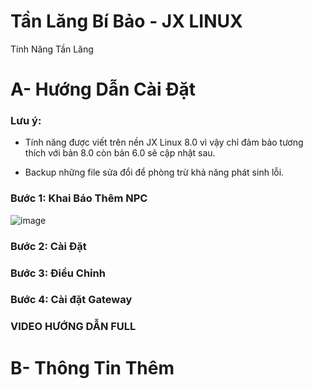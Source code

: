 # Tần Lăng Bí Bảo - JX LINUX

Tính Năng Tần Lăng

# A- Hướng Dẫn Cài Đặt
### Lưu ý:

-   Tính năng được viết trên nền JX Linux 8.0 vì vậy chỉ đảm bảo tương thích với bản 8.0 còn bản 6.0 sẽ cập nhật sau.
  
-   Backup những file sửa đổi để phòng trừ khả năng phát sinh lỗi.
 
### Bước 1: Khai Báo Thêm NPC
![image](https://github.com/user-attachments/assets/355ead4d-90ba-41a2-8601-e8ee3335e065)

### Bước 2: Cài Đặt 
### Bước 3: Điều Chỉnh
### Bước 4: Cài đặt Gateway
### VIDEO HƯỚNG DẪN FULL

# B- Thông Tin Thêm
